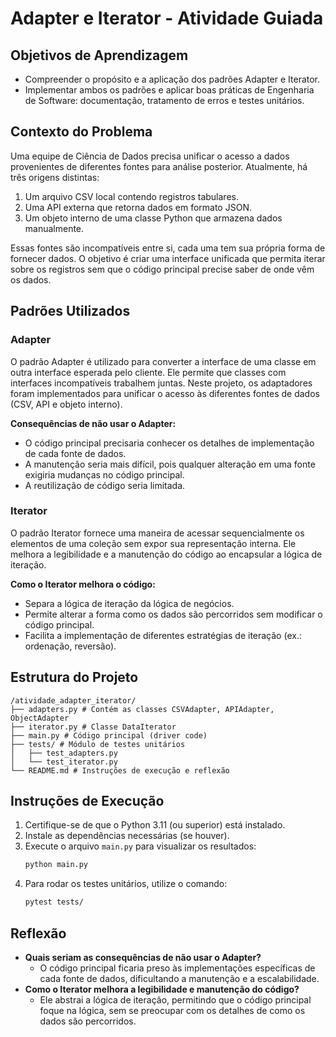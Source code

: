 # Adapter e Iterator - Atividade Guiada

## Objetivos de Aprendizagem
- Compreender o propósito e a aplicação dos padrões Adapter e Iterator.
- Implementar ambos os padrões e aplicar boas práticas de Engenharia de Software: documentação, tratamento de erros e testes unitários.

## Contexto do Problema
Uma equipe de Ciência de Dados precisa unificar o acesso a dados provenientes de diferentes fontes para análise posterior. Atualmente, há três origens distintas:
1. Um arquivo CSV local contendo registros tabulares.
2. Uma API externa que retorna dados em formato JSON.
3. Um objeto interno de uma classe Python que armazena dados manualmente.

Essas fontes são incompatíveis entre si, cada uma tem sua própria forma de fornecer dados. O objetivo é criar uma interface unificada que permita iterar sobre os registros sem que o código principal precise saber de onde vêm os dados.

## Padrões Utilizados

### Adapter
O padrão Adapter é utilizado para converter a interface de uma classe em outra interface esperada pelo cliente. Ele permite que classes com interfaces incompatíveis trabalhem juntas. Neste projeto, os adaptadores foram implementados para unificar o acesso às diferentes fontes de dados (CSV, API e objeto interno).

**Consequências de não usar o Adapter:**
- O código principal precisaria conhecer os detalhes de implementação de cada fonte de dados.
- A manutenção seria mais difícil, pois qualquer alteração em uma fonte exigiria mudanças no código principal.
- A reutilização de código seria limitada.

### Iterator
O padrão Iterator fornece uma maneira de acessar sequencialmente os elementos de uma coleção sem expor sua representação interna. Ele melhora a legibilidade e a manutenção do código ao encapsular a lógica de iteração.

**Como o Iterator melhora o código:**
- Separa a lógica de iteração da lógica de negócios.
- Permite alterar a forma como os dados são percorridos sem modificar o código principal.
- Facilita a implementação de diferentes estratégias de iteração (ex.: ordenação, reversão).

## Estrutura do Projeto
```
/atividade_adapter_iterator/
├── adapters.py # Contém as classes CSVAdapter, APIAdapter, ObjectAdapter
├── iterator.py # Classe DataIterator
├── main.py # Código principal (driver code)
├── tests/ # Módulo de testes unitários
│   ├── test_adapters.py
│   └── test_iterator.py
└── README.md # Instruções de execução e reflexão
```

## Instruções de Execução
1. Certifique-se de que o Python 3.11 (ou superior) está instalado.
2. Instale as dependências necessárias (se houver).
3. Execute o arquivo `main.py` para visualizar os resultados:
   ```bash
   python main.py
   ```
4. Para rodar os testes unitários, utilize o comando:
   ```bash
   pytest tests/
   ```

## Reflexão
- **Quais seriam as consequências de não usar o Adapter?**
  - O código principal ficaria preso às implementações específicas de cada fonte de dados, dificultando a manutenção e a escalabilidade.
- **Como o Iterator melhora a legibilidade e manutenção do código?**
  - Ele abstrai a lógica de iteração, permitindo que o código principal foque na lógica, sem se preocupar com os detalhes de como os dados são percorridos.